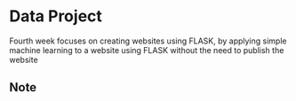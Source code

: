 # Data Project
Fourth week focuses on creating websites using FLASK, by applying simple machine learning to a website using FLASK without the need to publish the website

## Note
